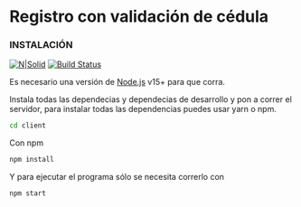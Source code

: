 # Registro con validación de cédula

### INSTALACIÓN

[![N|Solid](https://cldup.com/dTxpPi9lDf.thumb.png)](https://nodesource.com/products/nsolid)
[![Build Status](https://travis-ci.org/joemccann/dillinger.svg?branch=master)](https://travis-ci.org/joemccann/dillinger)

Es necesario una versión de [Node.js](https://nodejs.org/) v15+ para que corra.

Instala todas las dependecias y dependecias de desarrollo y pon a correr el servidor, para instalar todas las dependencias puedes usar yarn o npm.

```sh
cd client
```

Con npm

```sh
npm install
```

Y para ejecutar el programa sólo se necesita correrlo con

```sh
npm start
```
